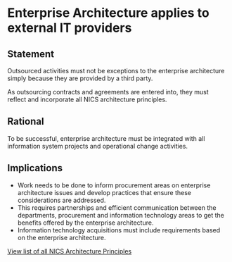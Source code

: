 # Enterprise Architecture applies to external IT providers

## Statement
Outsourced activities must not be exceptions to the enterprise architecture simply because they are provided by a third party.

As outsourcing contracts and agreements are entered into, they must reflect and incorporate all NICS architecture principles.

## Rational
To be successful, enterprise architecture must be integrated with all information system projects and operational change activities.

## Implications
- Work needs to be done to inform procurement areas on enterprise architecture issues and develop practices that ensure these considerations are addressed.
- This requires partnerships and efficient communication between the departments, procurement and information technology areas to get the benefits offered	by the enterprise architecture.
- Information technology acquisitions must include requirements based on the enterprise architecture.

[View list of all NICS Architecture Principles](../Architecture-Principles.md)